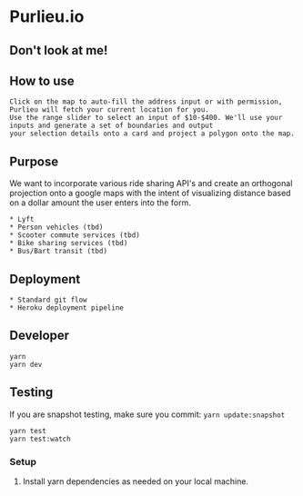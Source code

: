 # Purlieu.io
## Don't look at me! 

## How to use
```
Click on the map to auto-fill the address input or with permission, Purlieu will fetch your current location for you.  
Use the range slider to select an input of $10-$400. We'll use your inputs and generate a set of boundaries and output
your selection details onto a card and project a polygon onto the map. 
```

## Purpose
We want to incorporate various ride sharing API's and create an orthogonal projection onto a google maps with the intent of visualizing distance based on a dollar amount the user enters into the form. 

```
* Lyft 
* Person vehicles (tbd)
* Scooter commute services (tbd)
* Bike sharing services (tbd)
* Bus/Bart transit (tbd)
```

## Deployment 
```
* Standard git flow 
* Heroku deployment pipeline 
```

## Developer
```
yarn
yarn dev
```

## Testing 
If you are snapshot testing, make sure you commit: `yarn update:snapshot`
```
yarn test 
yarn test:watch
```

### Setup

1. Install yarn dependencies as needed on your local machine.

